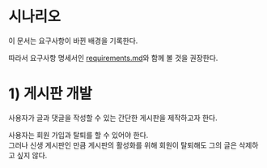 # 시나리오

이 문서는 요구사항이 바뀐 배경을 기록한다.

따라서 요구사항 명세서인 [requirements.md](./requirements.md)와 함께 볼 것을 권장한다.

# 1) 게시판 개발

사용자가 글과 댓글을 작성할 수 있는 간단한 게시판을 제작하고자 한다.

사용자는 회원 가입과 탈퇴를 할 수 있어야 한다.  
그러나 신생 게시판인 만큼 게시판의 활성화를 위해 회원이 탈퇴해도 그의 글은 삭제하고 싶지 않다.
